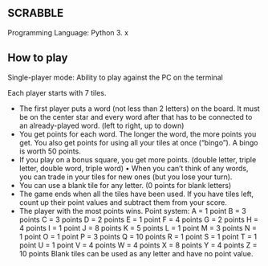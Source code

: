 ## SCRABBLE
Programming Language: Python 3. x

## How to play
Single-player mode: Ability to play against the PC on the terminal


 Each player starts with 7 tiles.
* The first player puts a word (not less than 2 letters) on the board. It must be on the center star and every word after that has to be connected to an already-played word. (left to right, up to down)
* You get points for each word. The longer the word, the more points you get. You also get points for using all your tiles at once (“bingo”). A bingo is worth 50 points.
* If you play on a bonus square, you get more points. (double letter, triple letter, double word, triple word)
•  When you can’t think of any words, you can trade in your tiles for new ones (but you lose your turn).
* You can use a blank tile for any letter. (0 points for blank letters)
* The game ends when all the tiles have been used. If you have tiles left, count up their point values and subtract them from your score.
* The player with the most points wins.
Point system:
A = 1 point
B = 3 points
C = 3 points
D = 2 points
E = 1 point
F = 4 points
G = 2 points
H = 4 points
I = 1 point
J = 8 points
K = 5 points
L = 1 point
M = 3 points
N = 1 point
O = 1 point
P = 3 points
Q = 10 points
R = 1 point
S = 1 point
T = 1 point
U = 1 point
V = 4 points
W = 4 points
X = 8 points
Y = 4 points
Z = 10 points
Blank tiles can be used as any letter and have no point value.